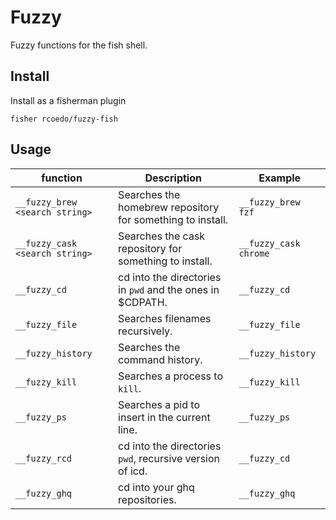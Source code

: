 # Fuzzy

Fuzzy functions for the fish shell.

## Install

Install as a fisherman plugin

```
fisher rcoedo/fuzzy-fish
```

## Usage

| function                       | Description                                                | Example                 |
| ------------------------------ | ---------------------------------------------------------- | ----------------------- |
| `__fuzzy_brew <search string>` | Searches the homebrew repository for something to install. | `__fuzzy_brew fzf`      |
| `__fuzzy_cask <search string>` | Searches the cask repository for something to install.     | `__fuzzy_cask chrome`   |
| `__fuzzy_cd`                   | cd into the directories in `pwd` and the ones in $CDPATH.  | `__fuzzy_cd`            |
| `__fuzzy_file`                 | Searches filenames recursively.                            | `__fuzzy_file`          |
| `__fuzzy_history`              | Searches the command history.                              | `__fuzzy_history`       |
| `__fuzzy_kill`                 | Searches a process to `kill`.                              | `__fuzzy_kill`          |
| `__fuzzy_ps`                   | Searches a pid to insert in the current line.              | `__fuzzy_ps`            |
| `__fuzzy_rcd`                  | cd into the directories `pwd`, recursive version of icd.   | `__fuzzy_cd`            |
| `__fuzzy_ghq`                  | cd into your ghq repositories.                             | `__fuzzy_ghq`           |
